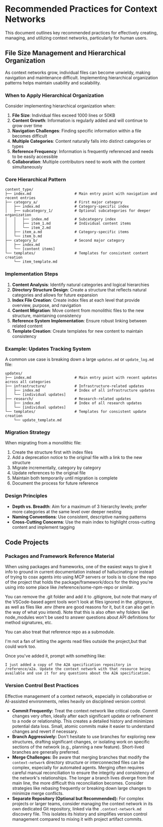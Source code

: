 # Recommended Practices for Context Networks

This document outlines key recommended practices for effectively creating, managing, and utilizing context networks, particularly for human users.

## File Size Management and Hierarchical Organization

As context networks grow, individual files can become unwieldy, making navigation and maintenance difficult. Implementing hierarchical organization patterns helps maintain usability and scalability.

### When to Apply Hierarchical Organization

Consider implementing hierarchical organization when:

1. **File Size**: Individual files exceed 1000 lines or 50KB
2. **Content Growth**: Information is regularly added and will continue to grow over time
3. **Navigation Challenges**: Finding specific information within a file becomes difficult
4. **Multiple Categories**: Content naturally falls into distinct categories or types
5. **Reference Frequency**: Information is frequently referenced and needs to be easily accessible
6. **Collaboration**: Multiple contributors need to work with the content simultaneously

### Core Hierarchical Pattern

```
content_type/
├── index.md                    # Main entry point with navigation and recent entries
├── category_a/                 # First major category
│   ├── index.md                # Category-specific index
│   ├── subcategory_1/          # Optional subcategories for deeper organization
│   │   ├── index.md            # Subcategory index
│   │   ├── item_1.md           # Individual content items
│   │   └── item_2.md
│   ├── item_a.md               # Category-specific items
│   └── item_b.md
├── category_b/                 # Second major category
│   ├── index.md
│   └── [content items]
└── templates/                  # Templates for consistent content creation
    └── item_template.md
```

### Implementation Steps

1. **Content Analysis**: Identify natural categories and logical hierarchies
2. **Directory Structure Design**: Create a structure that reflects natural categories and allows for future expansion
3. **Index File Creation**: Create index files at each level that provide overview, purpose, and navigation
4. **Content Migration**: Move content from monolithic files to the new structure, maintaining consistency
5. **Reference System Implementation**: Ensure robust linking between related content
6. **Template Creation**: Create templates for new content to maintain consistency

### Example: Updates Tracking System

A common use case is breaking down a large `updates.md` or `update_log.md` file:

```
updates/
├── index.md                    # Main entry point with recent updates across all categories
├── infrastructure/             # Infrastructure-related updates
│   ├── index.md                # Index of all infrastructure updates
│   └── [individual updates]
├── research/                   # Research-related updates
│   ├── index.md                # Index of all research updates
│   └── [individual updates]
└── templates/                  # Templates for consistent update creation
    └── update_template.md
```

### Migration Strategy

When migrating from a monolithic file:

1. Create the structure first with index files
2. Add a deprecation notice to the original file with a link to the new structure
3. Migrate incrementally, category by category
4. Update references to the original file
5. Maintain both temporarily until migration is complete
6. Document the process for future reference

### Design Principles

- **Depth vs. Breadth**: Aim for a maximum of 3 hierarchy levels; prefer more categories at the same level over deeper nesting
- **Naming Conventions**: Use consistent, descriptive naming patterns
- **Cross-Cutting Concerns**: Use the main index to highlight cross-cutting content and implement tagging

## Code Projects

### Packages and Framework Reference Material
When using packages and frameworks, one of the easiest ways to give it info to ground in current documentation instead of hallucinating or instead of trying to coax agents into using MCP servers or tools is to clone the repo of the project that holds the package/framework/docs for the thing you're using into some place like /reference/some-npm-repo or similar. 

You can remove the .git folder and add it to .gitignore, but note that many of the VSCode-based agent tools won't look at files ignored in the .gitignore, as well as files like .env (there are good reasons for it, but it can also get in the way of what you intend). Note that this is also often why folders like node_modules won't be used to answer questions about API definitions for method signatures, etc.

You can also treat that reference repo as a submodule. 

I'm not a fan of letting the agents read files outside the project,but that could work too.

Once you've added it, prompt with something like:
```
I just added a copy of the A2A specification repository in /reference/a2a. Update the context network with that resource being available and use it for any questions about the A2A specification.
```


### Version Control Best Practices

Effective management of a context network, especially in collaborative or AI-assisted environments, relies heavily on disciplined version control:

*   **Commit Frequently:** Treat the context network like critical code. Commit changes very often, ideally after each significant update or refinement to a node or relationship. This creates a detailed history and minimizes potential data loss. Small, atomic commits make it easier to understand changes and revert if necessary.
*   **Branch Aggressively:** Don't hesitate to use branches for exploring new structures, drafting significant changes, or isolating work on specific sections of the network (e.g., planning a new feature). Short-lived branches are generally preferred.
*   **Merge Challenges:** Be aware that merging branches that modify the `context-network` directory structure or interconnected files can be complex, especially for automated agents. Merging often requires careful manual reconciliation to ensure the integrity and consistency of the network's relationships. The longer a branch lives diverge from the main line, the more difficult this reconciliation becomes. Consider strategies like rebasing frequently or breaking down large changes to minimize merge conflicts.
*   **Separate Repository (Optional but Recommended):** For complex projects or larger teams, consider managing the context network in its own dedicated Git repository, linked via the `.context-network.md` discovery file. This isolates its history and simplifies version control management compared to mixing it with project artifact commits.
